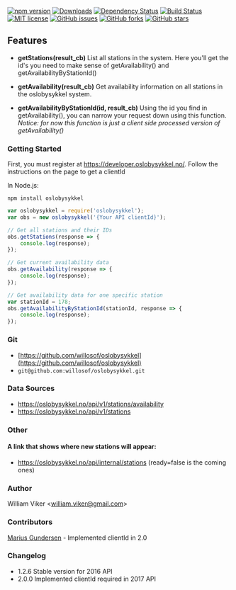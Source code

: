 [![npm version](https://badge.fury.io/js/oslobysykkel.svg)](https://badge.fury.io/js/oslobysykkel)
[![Downloads](https://img.shields.io/npm/dm/oslobysykkel.svg)](https://npmjs.com/oslobysykkel)
[![Dependency Status](https://david-dm.org/willosof/oslobysykkel.svg)](https://david-dm.org/willosof/oslobysykkel)
[![Build Status](https://travis-ci.org/willosof/oslobysykkel.svg?branch=master)](https://travis-ci.org/willosof/oslobysykkel)
[![MIT license](http://img.shields.io/badge/license-MIT-brightgreen.svg)](http://opensource.org/licenses/MIT)
[![GitHub issues](https://img.shields.io/github/issues/willosof/oslobysykkel.svg?style=plastic)](https://github.com/willosof/oslobysykkel/issues)
[![GitHub forks](https://img.shields.io/github/forks/willosof/oslobysykkel.svg?style=plastic)](https://github.com/willosof/oslobysykkel/network)
[![GitHub stars](https://img.shields.io/github/stars/willosof/oslobysykkel.svg?style=plastic)](https://github.com/willosof/oslobysykkel/stargazers)

## Features
* **getStations(result_cb)**
List all stations in the system. Here you'll get the id's you need to make sense of getAvailability() and getAvailabilityByStationId()

* **getAvailability(result_cb)**
Get availability information on all stations in the oslobysykkel system.

* **getAvailabilityByStationId(id, result_cb)**
Using the id you find in getAvailability(), you can narrow your request down using this function.
*Notice: for now this function is just a client side processed version of getAvailability()*


### Getting Started

First, you must register at https://developer.oslobysykkel.no/. Follow the instructions on the page to get a clientId

In Node.js:

```
npm install oslobysykkel
```

```javascript
var oslobysykkel = require('oslobysykkel');
var obs = new oslobysykkel('{Your API clientId}');

// Get all stations and their IDs
obs.getStations(response => {
	console.log(response);
});

// Get current availability data
obs.getAvailability(response => {
	console.log(response);
});

// Get availability data for one specific station
var stationId = 178;
obs.getAvailabilityByStationId(stationId, response => {
	console.log(response);
});

```

### Git
* [https://github.com/willosof/oslobysykkel](https://github.com/willosof/oslobysykkel)
* `git@github.com:willosof/oslobysykkel.git`


### Data Sources
* https://oslobysykkel.no/api/v1/stations/availability
* https://oslobysykkel.no/api/v1/stations

### Other
#### A link that shows where new stations will appear:
* https://oslobysykkel.no/api/internal/stations (ready=false is the coming ones)

### Author
William Viker <<william.viker@gmail.com>>

### Contributors
[Marius Gundersen](https://github.com/igundersen) - Implemented clientId in 2.0

### Changelog
* 1.2.6 Stable version for 2016 API
* 2.0.0 Implemented clientId required in 2017 API
